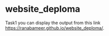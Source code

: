 # website_deploma
Task1 you can display the output from this link  https://ranabameer.github.io/website_deploma/. 
